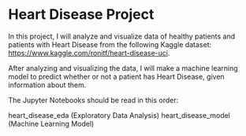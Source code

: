 # Heart Disease Project

In this project, I will analyze and visualize data of healthy patients and patients with Heart Disease from the following Kaggle dataset: https://www.kaggle.com/ronitf/heart-disease-uci.

After analyzing and visualizing the data, I will make a machine learning model to predict whether or not a patient has Heart Disease, given information about them.

The Jupyter Notebooks should be read in this order:

heart_disease_eda (Exploratory Data Analysis)
heart_disease_model (Machine Learning Model)

